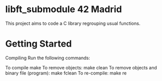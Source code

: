 # libft_submodule   42 Madrid
This project aims to code a C library regrouping usual functions.

# Getting Started
Compiling
Run the following commands:

To compile
make
To remove objects:
make clean
To remove objects and binary file (program):
make fclean
To re-compile:
make re
